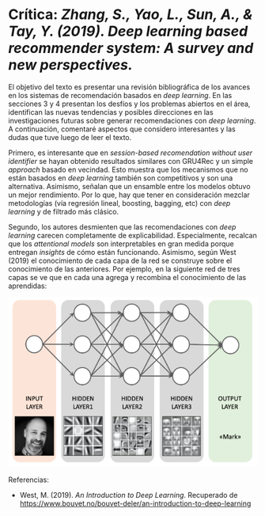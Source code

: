 # Crítica: *Zhang, S., Yao, L., Sun, A., & Tay, Y. (2019). Deep learning based recommender system: A survey and new perspectives.*

El objetivo del texto es presentar una revisión bibliográfica de los avances en los sistemas de recomendación basados en *deep learning*. En las secciones 3 y 4 presentan los desfíos y los problemas abiertos en el área, identifican las nuevas tendencias y posibles direcciones en las investigaciones futuras sobre generar recomendaciones con *deep learning*. A continuación, comentaré aspectos que considero interesantes y las dudas que tuve luego de leer el texto.

Primero, es interesante que en *session-based recomendation without user identifier* se hayan obtenido resultados similares con GRU4Rec y un simple *approach* basado en vecindad. Esto muestra que los mecanismos que no están basados en *deep learning* también son competitivos y son una alternativa. Asimismo, señalan que un ensamble entre los modelos obtuvo un mejor rendimiento. Por lo que, hay que tener en consideración mezclar metodologías (vía regresión lineal, boosting, bagging, etc) con *deep learning* y de filtrado más clásico. 

Segundo, los autores desmienten que las recomendaciones con *deep learning* carecen completamente de explicabilidad. Especialmente, recalcan que los *attentional models* son interpretables en gran medida porque entregan *insights* de cómo están funcionando. Asimismo, según West (2019) el conocimiento de cada capa de la red se construye sobre el conocimiento de las anteriores. Por ejemplo, en la siguiente red de tres capas se ve que en cada una agrega y recombina el conocimiento de las aprendidas:

![](image-10-1.png)

Referencias:

* West, M. (2019). *An Introduction to Deep Learning*. Recuperado de 
https://www.bouvet.no/bouvet-deler/an-introduction-to-deep-learning